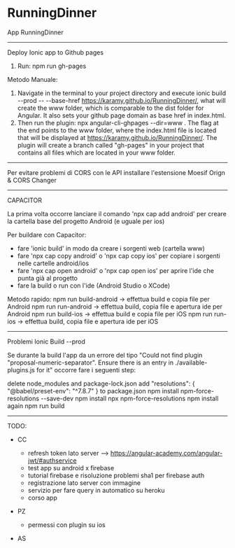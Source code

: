 # RunningDinner

App RunningDinner

----------------------------------------------------------------------------------------------------
Deploy Ionic app to Github pages

1. Run: npm run gh-pages

Metodo Manuale:

1. Navigate in the terminal to your project directory and execute ionic build --prod -- --base-href https://karamy.github.io/RunningDinner/, what will create the www folder, which is comparable to the dist folder for Angular. It also sets your github page domain as base href in index.html.
2. Then run the plugin: npx angular-cli-ghpages --dir=www . The flag at the end points to the www folder, where the index.html file is located that will be displayed at https://karamy.github.io/RunningDinner/. The plugin will create a branch called "gh-pages" in your project that contains all files which are located in your www folder.

---------------------------------------------------------------------------------------------------

Per evitare problemi di CORS con le API installare l'estensione Moesif Orign & CORS Changer

---------------------------------------------------------------------------------------------------

CAPACITOR

La prima volta occorre lanciare il comando 'npx cap add android' per creare la cartella base del progetto Android (e uguale per ios)

Per buildare con Capacitor:

- fare 'ionic build' in modo da creare i sorgenti web (cartella www)
- fare 'npx cap copy android' o 'npx cap copy ios' per copiare i sorgenti nelle cartelle android/ios
- fare 'npx cap open android' o 'npx cap open ios' per aprire l'ide che punta già al progetto
- fare la build o run con l'ide (Android Studio o XCode)

Metodo rapido:
npm run build-android -> effettua build e copia file per Android
npm run run-android -> effettua build, copia file e apertura ide per Android
npm run build-ios -> effettua build e copia file per iOS
npm run run-ios -> effettua build, copia file e apertura ide per iOS

---------------------------------------------------------------------------------------------------

Problemi Ionic Build --prod

Se durante la build l'app da un errore del tipo "Could not find plugin "proposal-numeric-separator". Ensure there is an entry in ./available-plugins.js for it" occorre fare i seguenti step:
  
  delete node_modules and package-lock.json
  add "resolutions": { "@babel/preset-env": "^7.8.7" } to package.json
  npm install npm-force-resolutions --save-dev
  npm install
  npx npm-force-resolutions
  npm install again
  npm run build

---------------------------------------------------------------------------------------------------

TODO:

- CC
  - refresh token lato server --> https://angular-academy.com/angular-jwt/#authservice
  - test app su android x firebase
  - tutorial firebase e risoluzione problemi sha1 per firebase auth
  - registrazione lato server con immagine
  - servizio per fare query in automatico su heroku
  - corso app

- PZ
  - permessi con plugin su ios

- AS
